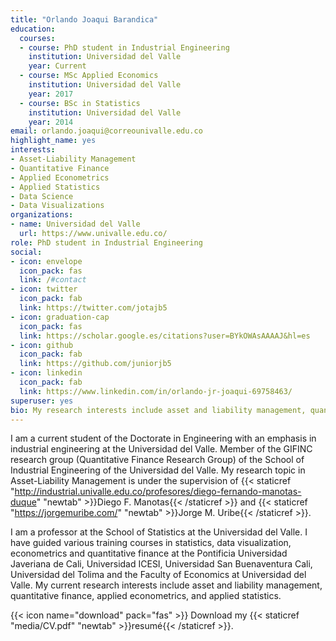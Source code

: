 ```yaml
---
title: "Orlando Joaqui Barandica"
education:
  courses:
  - course: PhD student in Industrial Engineering
    institution: Universidad del Valle
    year: Current
  - course: MSc Applied Economics
    institution: Universidad del Valle
    year: 2017
  - course: BSc in Statistics
    institution: Universidad del Valle
    year: 2014
email: orlando.joaqui@correounivalle.edu.co
highlight_name: yes
interests:
- Asset-Liability Management
- Quantitative Finance
- Applied Econometrics
- Applied Statistics
- Data Science
- Data Visualizations
organizations:
- name: Universidad del Valle
  url: https://www.univalle.edu.co/
role: PhD student in Industrial Engineering
social:
- icon: envelope
  icon_pack: fas
  link: /#contact
- icon: twitter
  icon_pack: fab
  link: https://twitter.com/jotajb5
- icon: graduation-cap
  icon_pack: fas
  link: https://scholar.google.es/citations?user=BYkOWAsAAAAJ&hl=es
- icon: github
  icon_pack: fab
  link: https://github.com/juniorjb5
- icon: linkedin
  icon_pack: fab
  link: https://www.linkedin.com/in/orlando-jr-joaqui-69758463/
superuser: yes
bio: My research interests include asset and liability management, quantitative finance, applied econometrics, and applied statistics.
---
```


I am a current student of the Doctorate in Engineering with an emphasis in industrial engineering at the Universidad del Valle. Member of the GIFINC research group (Quantitative Finance Research Group) of the School of Industrial Engineering of the Universidad del Valle. My research topic in Asset-Liability Management is under the supervision of {{< staticref "http://industrial.univalle.edu.co/profesores/diego-fernando-manotas-duque" "newtab" >}}Diego F. Manotas{{< /staticref >}} and {{< staticref "https://jorgemuribe.com/" "newtab" >}}Jorge M. Uribe{{< /staticref >}}.

I am a professor at the School of Statistics at the Universidad del Valle. I have guided various training courses in statistics, data visualization, econometrics and quantitative finance at the Pontificia Universidad Javeriana de Cali, Universidad ICESI, Universidad San Buenaventura Cali, Universidad del Tolima and the Faculty of Economics at Universidad del Valle. My current research interests include asset and liability management, quantitative finance, applied econometrics, and applied statistics.


{{< icon name="download" pack="fas" >}} Download my {{< staticref "media/CV.pdf" "newtab" >}}resumé{{< /staticref >}}.
